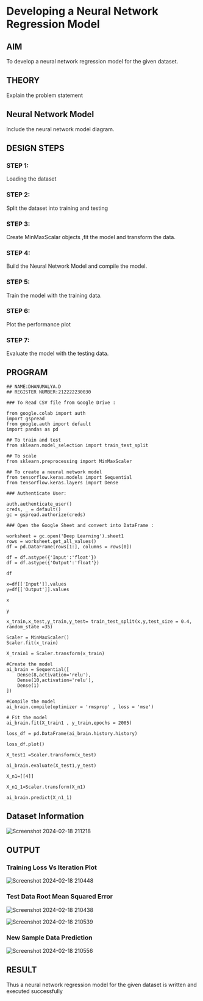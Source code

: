 # Developing a Neural Network Regression Model

## AIM

To develop a neural network regression model for the given dataset.

## THEORY

Explain the problem statement

## Neural Network Model

Include the neural network model diagram.

## DESIGN STEPS

### STEP 1:

Loading the dataset

### STEP 2:

Split the dataset into training and testing

### STEP 3:

Create MinMaxScalar objects ,fit the model and transform the data.

### STEP 4:

Build the Neural Network Model and compile the model.

### STEP 5:

Train the model with the training data.

### STEP 6:

Plot the performance plot

### STEP 7:

Evaluate the model with the testing data.

## PROGRAM
```
## NAME:DHANUMALYA.D
## REGISTER NUMBER:212222230030

### To Read CSV file from Google Drive :

from google.colab import auth
import gspread
from google.auth import default
import pandas as pd

## To train and test
from sklearn.model_selection import train_test_split

## To scale
from sklearn.preprocessing import MinMaxScaler

## To create a neural network model
from tensorflow.keras.models import Sequential
from tensorflow.keras.layers import Dense

### Authenticate User:

auth.authenticate_user()
creds, _ = default()
gc = gspread.authorize(creds)

### Open the Google Sheet and convert into DataFrame :

worksheet = gc.open('Deep Learning').sheet1
rows = worksheet.get_all_values()
df = pd.DataFrame(rows[1:], columns = rows[0])

df = df.astype({'Input':'float'})
df = df.astype({'Output':'float'})

df

x=df[['Input']].values
y=df[['Output']].values

x

y

x_train,x_test,y_train,y_test= train_test_split(x,y,test_size = 0.4, random_state =35)

Scaler = MinMaxScaler()
Scaler.fit(x_train)

X_train1 = Scaler.transform(x_train)

#Create the model
ai_brain = Sequential([
    Dense(8,activation='relu'),
    Dense(10,activation='relu'),
    Dense(1)
])

#Compile the model
ai_brain.compile(optimizer = 'rmsprop' , loss = 'mse')

# Fit the model
ai_brain.fit(X_train1 , y_train,epochs = 2005)

loss_df = pd.DataFrame(ai_brain.history.history)

loss_df.plot()

X_test1 =Scaler.transform(x_test)

ai_brain.evaluate(X_test1,y_test)

X_n1=[[4]]

X_n1_1=Scaler.transform(X_n1)

ai_brain.predict(X_n1_1)
```
## Dataset Information
![Screenshot 2024-02-18 211218](https://github.com/Dhanudhanaraj/basic-nn-model/assets/119218812/f8fc3950-7b2b-4e49-9a80-1542bdd676ff)

## OUTPUT

### Training Loss Vs Iteration Plot
![Screenshot 2024-02-18 210448](https://github.com/Dhanudhanaraj/basic-nn-model/assets/119218812/b92a7eb6-dc6a-4403-99ce-cc75e1a5201b)


### Test Data Root Mean Squared Error
![Screenshot 2024-02-18 210438](https://github.com/Dhanudhanaraj/basic-nn-model/assets/119218812/6ff22cc2-a8c0-4752-8a1d-bbe0667cbff1)

![Screenshot 2024-02-18 210539](https://github.com/Dhanudhanaraj/basic-nn-model/assets/119218812/7d6daed1-49b5-4382-8fc0-35c96f3f3cb5)


### New Sample Data Prediction
![Screenshot 2024-02-18 210556](https://github.com/Dhanudhanaraj/basic-nn-model/assets/119218812/5ae29b1b-ef3b-4d1f-b41e-30e5e2a0fc01)



## RESULT

Thus a neural network regression model for the given dataset is written and executed successfully
